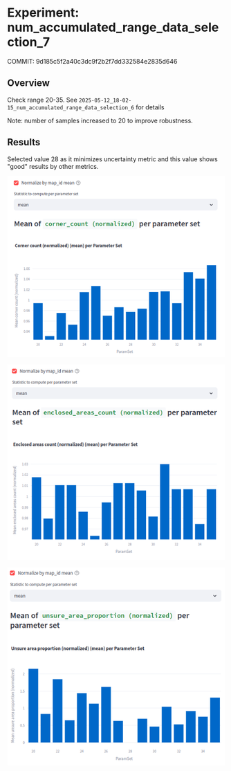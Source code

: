 # Experiment: num_accumulated_range_data_selection_7

COMMIT: 9d185c5f2a40c3dc9f2b2f7dd332584e2835d646

## Overview

Check range 20-35. See `2025-05-12_18-02-15_num_accumulated_range_data_selection_6` for details

Note: number of samples increased to 20 to improve robustness.

## Results

Selected value 28 as it minimizes uncertainty metric and this value shows "good" results by other metrics.


![](image.png)

![](image-1.png)

![](image-2.png)


